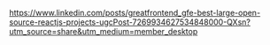 
https://www.linkedin.com/posts/greatfrontend_gfe-best-large-open-source-reactjs-projects-ugcPost-7269934627534848000-QXsn?utm_source=share&utm_medium=member_desktop


